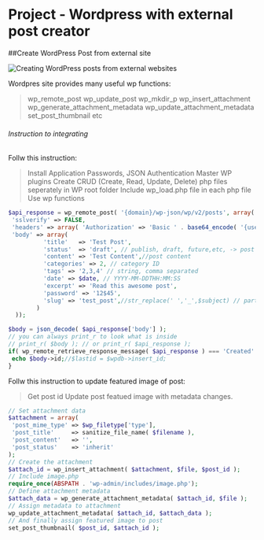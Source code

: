 # Project - Wordpress with external post creator
 
##Create WordPress Post from external site 

![Creating WordPress posts from external websites](https://photos.app.goo.gl/sF4iRDuyZcRFL2j59)


Wordpres site provides many useful wp functions:

> wp_remote_post
> wp_update_post
> wp_mkdir_p
> wp_insert_attachment
> wp_generate_attachment_metadata
> wp_update_attachment_metadata
> set_post_thumbnail
> etc

###### Instruction to integrating 

Follw this instruction:
> Install Application Passwords, JSON Authentication Master WP plugins
> Create CRUD (Create, Read, Update, Delete) php files seperately in WP root folder
> Include wp_load.php file in each php file
> Use wp functions

```php
$api_response = wp_remote_post( '{domain}/wp-json/wp/v2/posts', array(
 'sslverify' => FALSE,
 'headers' => array( 'Authorization' => 'Basic ' . base64_encode( '{username}:{password} ')),
 'body' => array( 
          'title'   => 'Test Post',
          'status'  => 'draft', // publish, draft, future,etc, -> post status
          'content' => 'Test Content',//post content
          'categories' => 2, // category ID
          'tags' => '2,3,4' // string, comma separated
          'date' => $date, // YYYY-MM-DDTHH:MM:SS
          'excerpt' => 'Read this awesome post',
          'password' => '12$45',
          'slug' => 'test_post',//str_replace(' ','_',$subject) // part of the URL usually
        )
  ));

$body = json_decode( $api_response['body'] );
// you can always print_r to look what is inside
// print_r( $body ); // or print_r( $api_response );
if( wp_remote_retrieve_response_message( $api_response ) === 'Created' ) {
 echo $body->id;//$lastid = $wpdb->insert_id;
}
```

Follw this instruction to update featured image of post:
> Get post id
> Update post featued image with metadata changes.

```php
// Set attachment data
$attachment = array(
 'post_mime_type' => $wp_filetype['type'],
 'post_title'     => sanitize_file_name( $filename ),
 'post_content'   => '',
 'post_status'    => 'inherit'
);
// Create the attachment
$attach_id = wp_insert_attachment( $attachment, $file, $post_id );
// Include image.php
require_once(ABSPATH . 'wp-admin/includes/image.php');
// Define attachment metadata
$attach_data = wp_generate_attachment_metadata( $attach_id, $file );
// Assign metadata to attachment
wp_update_attachment_metadata( $attach_id, $attach_data );
// And finally assign featured image to post
set_post_thumbnail( $post_id, $attach_id );
```



